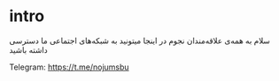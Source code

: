 # intro
سلام به همه‌ی علاقه‌مندان نجوم
در اینجا میتونید به شبکه‌های اجتماعی ما دسترسی داشته باشید

Telegram: https://t.me/nojumsbu
